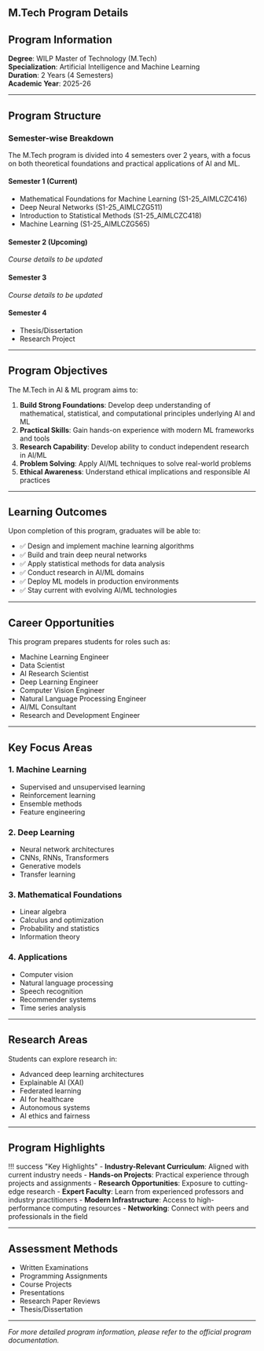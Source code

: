 ## M.Tech Program Details

## Program Information

**Degree**: WILP Master of Technology (M.Tech)  
**Specialization**: Artificial Intelligence and Machine Learning  
**Duration**: 2 Years (4 Semesters)  
**Academic Year**: 2025-26

---

## Program Structure

### Semester-wise Breakdown

The M.Tech program is divided into 4 semesters over 2 years, with a focus on both theoretical foundations and practical applications of AI and ML.

#### **Semester 1** (Current)
- Mathematical Foundations for Machine Learning (S1-25_AIMLCZC416)
- Deep Neural Networks (S1-25_AIMLCZG511)
- Introduction to Statistical Methods (S1-25_AIMLCZC418)
- Machine Learning (S1-25_AIMLCZG565)

#### **Semester 2** (Upcoming)
*Course details to be updated*

#### **Semester 3**
*Course details to be updated*

#### **Semester 4**
- Thesis/Dissertation
- Research Project

---

## Program Objectives

The M.Tech in AI & ML program aims to:

1. **Build Strong Foundations**: Develop deep understanding of mathematical, statistical, and computational principles underlying AI and ML
2. **Practical Skills**: Gain hands-on experience with modern ML frameworks and tools
3. **Research Capability**: Develop ability to conduct independent research in AI/ML
4. **Problem Solving**: Apply AI/ML techniques to solve real-world problems
5. **Ethical Awareness**: Understand ethical implications and responsible AI practices

---

## Learning Outcomes

Upon completion of this program, graduates will be able to:

- ✅ Design and implement machine learning algorithms
- ✅ Build and train deep neural networks
- ✅ Apply statistical methods for data analysis
- ✅ Conduct research in AI/ML domains
- ✅ Deploy ML models in production environments
- ✅ Stay current with evolving AI/ML technologies

---

## Career Opportunities

This program prepares students for roles such as:

- Machine Learning Engineer
- Data Scientist
- AI Research Scientist
- Deep Learning Engineer
- Computer Vision Engineer
- Natural Language Processing Engineer
- AI/ML Consultant
- Research and Development Engineer

---

## Key Focus Areas

### 1. **Machine Learning**
- Supervised and unsupervised learning
- Reinforcement learning
- Ensemble methods
- Feature engineering

### 2. **Deep Learning**
- Neural network architectures
- CNNs, RNNs, Transformers
- Generative models
- Transfer learning

### 3. **Mathematical Foundations**
- Linear algebra
- Calculus and optimization
- Probability and statistics
- Information theory

### 4. **Applications**
- Computer vision
- Natural language processing
- Speech recognition
- Recommender systems
- Time series analysis

---

## Research Areas

Students can explore research in:

- Advanced deep learning architectures
- Explainable AI (XAI)
- Federated learning
- AI for healthcare
- Autonomous systems
- AI ethics and fairness

---

## Program Highlights

!!! success "Key Highlights"
    - **Industry-Relevant Curriculum**: Aligned with current industry needs
    - **Hands-on Projects**: Practical experience through projects and assignments
    - **Research Opportunities**: Exposure to cutting-edge research
    - **Expert Faculty**: Learn from experienced professors and industry practitioners
    - **Modern Infrastructure**: Access to high-performance computing resources
    - **Networking**: Connect with peers and professionals in the field

---

## Assessment Methods

- Written Examinations
- Programming Assignments
- Course Projects
- Presentations
- Research Paper Reviews
- Thesis/Dissertation

---

*For more detailed program information, please refer to the official program documentation.*
